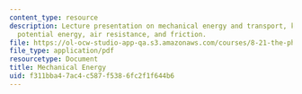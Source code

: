 ```yaml
---
content_type: resource
description: Lecture presentation on mechanical energy and transport, kinetic energy,
  potential energy, air resistance, and friction.
file: https://ol-ocw-studio-app-qa.s3.amazonaws.com/courses/8-21-the-physics-of-energy-fall-2009/f311bba47ac4c587f5386fc2f1f644b6_MIT8_21s09_lec03.pdf
file_type: application/pdf
resourcetype: Document
title: Mechanical Energy
uid: f311bba4-7ac4-c587-f538-6fc2f1f644b6
---
```

